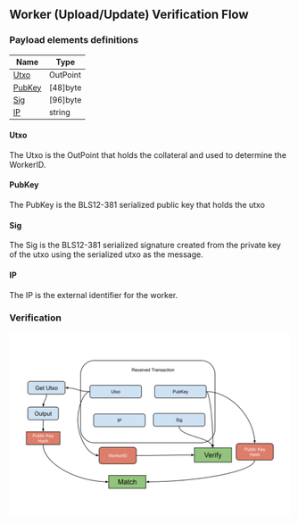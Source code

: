 Worker (Upload/Update) Verification Flow
--------------

### Payload elements definitions

Name | Type 
--- | --- 
[Utxo](#utxo) | OutPoint 
[PubKey](#pubkey) | [48]byte 
[Sig](#sig) | [96]byte 
[IP](#ip) | string 

#### Utxo

The Utxo is the OutPoint that holds the collateral and used to determine the WorkerID.

#### PubKey

The PubKey is the BLS12-381 serialized public key that holds the utxo

#### Sig

The Sig is the BLS12-381 serialized signature created from the private key of the utxo using the serialized utxo as the message.

#### IP

The IP is the external identifier for the worker.

### Verification

[![alt](../img/worker/worker-create.svg)](../img/worker/worker-create.svg?raw=true&sanitize=true)
